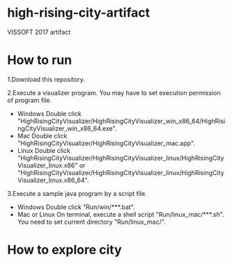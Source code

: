 # high-rising-city-artifact
VISSOFT 2017 artifact

# How to run

1.Download this repository.

2.Execute a visualizer program. You may have to set execution permission of program file.
  * Windows
    Double click "HighRisingCityVisualizer/HighRisingCityVisualizer_win_x86_64/HighRisingCityVisualizer_win_x86_64.exe".
  * Mac
    Double click "HighRisingCityVisualizer/HighRisingCityVisualizer_mac.app".
  * Linux
    Double click "HighRisingCityVisualizer/HighRisingCityVisualizer_linux/HighRisingCityVisualizer_linux.x86"
              or "HighRisingCityVisualizer/HighRisingCityVisualizer_linux/HighRisingCityVisualizer_linux.x86_64".

3.Execute a sample java program by a script file.
  * Windows
    Double click "Run/win/***.bat".
  * Mac or Linux
    On terminal, execute a shell script "Run/linux_mac/***.sh". You need to set current directory "Run/linux_mac/".

# How to explore city

